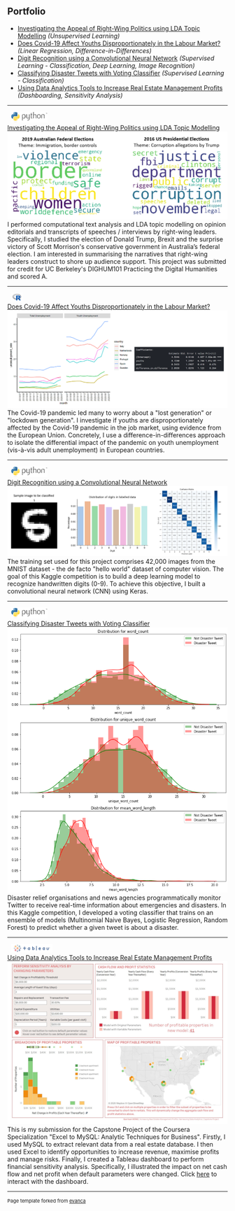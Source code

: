 ## Portfolio

- <a href="#Investigating-the-Appeal-of-Right-Wing-Politics-using-LDA-Topic-Modelling">Investigating the Appeal of Right-Wing Politics using LDA Topic Modelling</a> _(Unsupervised Learning)_
- <a href="#Does-Covid19-Affect-Youths-Disproportionately-in-the-Labour-Market">Does Covid-19 Affect Youths Disproportionately in the Labour Market?</a> _(Linear Regression, Difference-in-Differences)_
- <a href="#Digit-Recognition-with-CNN">Digit Recognition using a Convolutional Neural Network</a> _(Supervised Learning - Classification, Deep Learning, Image Recognition)_
- <a href="#Classifying_Disaster_Tweets_with_Voting_Classifier">Classifying Disaster Tweets with Voting Classifier</a> _(Supervised Learning - Classification)_ 
- <a href="#Using-Data-Analytics-Tools-to-Increase-Real-Estate-Management-Profits">Using Data Analytics Tools to Increase Real Estate Management Profits</a> _(Dashboarding, Sensitivity Analysis)_

---

<a id="Investigating-the-Appeal-of-Right-Wing-Politics-using-LDA-Topic-Modelling"> &nbsp; <img src="images/python.png" height="25"><br>
[Investigating the Appeal of Right-Wing Politics using LDA Topic Modelling](https://github.com/GuoXuan97/Investigating-the-Appeal-of-Right-Wing-Politics-using-LDA-Topic-Modelling)<br></a>
<img src="images/investigating_right_wing_politics.png?raw=true"/><br>
I performed computational text analysis and LDA topic modelling on opinion editorials and transcripts of speeches / interviews by right-wing leaders. Specifically, I studied the election of Donald Trump, Brexit and the surprise victory of Scott Morrison's conservative government in Australia’s federal election. I am interested in summarising the narratives that right-wing leaders construct to shore up audience support. This project was submitted for credit for UC Berkeley's DIGHUM101 Practicing the Digital Humanities and scored A.

---

<a id="Does-Covid19-Affect-Youths-Disproportionately-in-the-Labour-Market"> &nbsp; <img src="images/r_logo.png" height="20"><br>
[Does Covid-19 Affect Youths Disproportionately in the Labour Market?](https://github.com/GuoXuan97/Does-Covid19-Affect-Youths-Disproportionately-in-the-Labour-Market)</a>
<img src="images/eu_coronavirus_unemployment.png?raw=true"/> <br>
The Covid-19 pandemic led many to worry about a "lost generation" or "lockdown generation". I investigate if youths are disproportionately affected by the Covid-19 pandemic in the job market, using evidence from the European Union. Concretely, I use a difference-in-differences approach to isolate the differential impact of the pandemic on youth unemployment (vis-à-vis adult unemployment) in European countries. 

---

<a id="Digit-Recognition-With-CNN"> &nbsp; <img src="images/python.png" height="25"><br>
[Digit Recognition using a Convolutional Neural Network](https://github.com/GuoXuan97/Digit-Recognition-with-CNN)</a>  
<img src="images/digit_recognition.png?raw=true"/><br>
The training set used for this project comprises 42,000 images from the MNIST dataset - the de facto "hello world" dataset of computer vision. The goal of this Kaggle competition is to build a deep learning model to recognize handwritten digits (0-9). To achieve this objective, I built a convolutional neural network (CNN) using Keras.
 
---

<a id="Classifying_Disaster_Tweets_with_Voting_Classifier"> &nbsp; <img src="images/python.png" height="25"><br>
[Classifying Disaster Tweets with Voting Classifier](https://github.com/GuoXuan97/Kaggle-Project-NLP-with-Disaster-Tweets/blob/master/nlp-with-disaster-tweets.ipynb)</a>
<img src="images/nlp_disaster_tweet_detection.png?raw=true"/>  <br>
Disaster relief organisations and news agencies programmatically monitor Twitter to receive real-time information about emergencies and disasters. In this Kaggle competition, I developed a voting classifier that trains on an ensemble of models (Multinomial Naive Bayes, Logistic Regression, Random Forest) to predict whether a given tweet is about a disaster.

---

<a id="Using-Data-Analytics-Tools-to-Increase-Real-Estate-Management-Profits"> &nbsp; <img src="images/tableau.png" height="20"><br>
[Using Data Analytics Tools to Increase Real Estate Management Profits](https://github.com/GuoXuan97/Increasing-Real-Estate-Management-Profits)</a>
<img src="images/Dashboard.jpg?raw=true"/> <br>
This is my submission for the Capstone Project of the Coursera Specialization "Excel to MySQL: Analytic Techniques for Business". Firstly, I used MySQL to extract relevant data from a real estate database. I then used Excel to identify opportunities to increase revenue, maximise profits and manage risks. Finally, I created a Tableau dashboard to perform financial sensitivity analysis. Specifically, I illustrated the impact on net cash flow and net profit when default parameters were changed. Click [here](https://public.tableau.com/profile/guo.xuan.wong#!/vizhome/WatershedDashboard_15979878979550/Dashboard1?publish=yes) to interact with the dashboard.


---
<p style="font-size:11px">Page template forked from <a href="https://github.com/evanca/quick-portfolio">evanca</a></p>
<!-- Remove above link if you don't want to attibute -->
